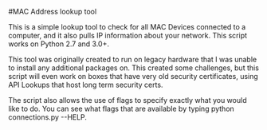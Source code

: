 #MAC Address lookup tool


This is a simple lookup tool to check for all MAC Devices connected to a computer, and it also pulls IP information about your network. This script works on Python 2.7 and 3.0+. 

This tool was originally created to run on legacy hardware that I was unable to install any additional packages on. This created some challenges, but this script will even work on boxes that have very old security certificates, using API Lookups that host long term security certs. 

The script also allows the use of flags to specify exactly what you would like to do. You can see what flags that are available by typing python connections.py --HELP.


